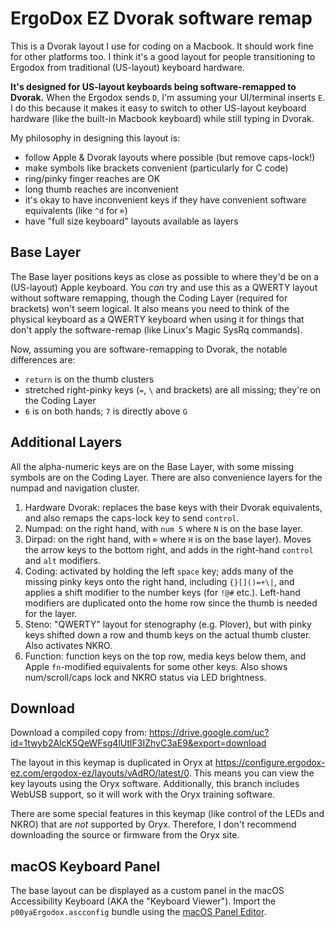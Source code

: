 # ErgoDox EZ Dvorak software remap

This is a Dvorak layout I use for coding on a Macbook.  It should work fine for other platforms too.  I think it's a good layout for people transitioning to Ergodox from traditional (US-layout) keyboard hardware.

**It's designed for US-layout keyboards being software-remapped to Dvorak.** When the Ergodox sends `D`, I'm assuming your UI/terminal inserts `E`.  I do this because it makes it easy to switch to other US-layout keyboard hardware (like the built-in Macbook keyboard) while still typing in Dvorak.

My philosophy in designing this layout is:

* follow Apple & Dvorak layouts where possible (but remove caps-lock!)
* make symbols like brackets convenient (particularly for C code)
* ring/pinky finger reaches are OK
* long thumb reaches are inconvenient
* it's okay to have inconvenient keys if they have convenient software equivalents (like `^d` for `⌦`)
* have "full size keyboard" layouts available as layers

## Base Layer

The Base layer positions keys as close as possible to where they'd be on a (US-layout) Apple keyboard.  You *can* try and use this as a QWERTY layout without software remapping, though the Coding Layer (required for brackets) won't seem logical.  It also means you need to think of the physical keyboard as a QWERTY keyboard when using it for things that don't apply the software-remap (like Linux's Magic SysRq commands).

Now, assuming you are software-remapping to Dvorak, the notable differences are:

* `return` is on the thumb clusters
* stretched right-pinky keys (`=`, `\` and brackets) are all missing; they're on the Coding Layer
* `6` is on both hands; `7` is directly above `G`

## Additional Layers

All the alpha-numeric keys are on the Base Layer, with some missing symbols are on the Coding Layer.  There are also convenience layers for the numpad and navigation cluster.

1. Hardware Dvorak: replaces the base keys with their Dvorak equivalents, and also remaps the caps-lock key to send `control`.
2. Numpad: on the right hand, with `num 5` where `N` is on the base layer.
3. Dirpad: on the right hand, with `⌦` where `H` is on the base layer).  Moves the arrow keys to the bottom right, and adds in the right-hand `control` and `alt` modifiers.
4. Coding: activated by holding the left `space` key; adds many of the missing pinky keys onto the right hand, including `{}[]()=+\|`, and applies a shift modifier to the number keys (for `!@#` etc.).  Left-hand modifiers are duplicated onto the home row since the thumb is needed for the layer.
5. Steno: "QWERTY" layout for stenography (e.g. Plover), but with pinky keys shifted down a row and thumb keys on the actual thumb cluster.  Also activates NKRO.
6. Function: function keys on the top row, media keys below them, and Apple `fn`-modified equivalents for some other keys.  Also shows num/scroll/caps lock and NKRO status via LED brightness.

## Download

Download a compiled copy from: 
https://drive.google.com/uc?id=1twyb2AlcK5QeWFsg4lUtIF3IZhyC3aE9&export=download

The layout in this keymap is duplicated in Oryx at https://configure.ergodox-ez.com/ergodox-ez/layouts/vAdRO/latest/0.  This means you can view the key layouts using the Oryx software.  Additionally, this branch includes WebUSB support, so it will work with the Oryx training software.

There are some special features in this keymap (like control of the LEDs and NKRO) that are *not* supported by Oryx.  Therefore, I don't recommend downloading the source or firmware from the Oryx site.

## macOS Keyboard Panel

The base layout can be displayed as a custom panel in the macOS Accessibility Keyboard (AKA the "Keyboard Viewer").  Import the `p00yaErgodox.ascconfig` bundle using the
[macOS Panel Editor](https://support.apple.com/en-us/guide/mac-help/mh43606/mac).
